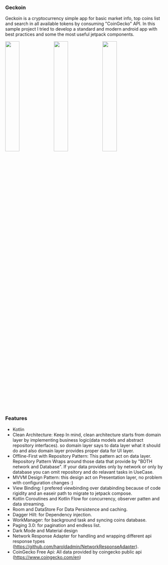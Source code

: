 ### Geckoin
Geckoin is a cryptocurrency simple app for basic market info, top coins list and search in all available tokens by consuming "CoinGecko" API.
In this sample project I tried to develop a standard and modern android app with best practices and some the most useful jetpack components.  

<p float="left">
<img src="screenshots/home_dark.jpg" width="30%"/>
<img src="screenshots/home_light.jpg" width="30%"/>
<img src="screenshots/search_light.jpg" width="30%"/>
</p>


### Features
* Kotlin
* Clean Architecture: Keep In mind, clean architecture starts from domain layer by implementing business logic(data models and abstract repository interfaces). so domain layer says to data layer what it should do and also domain layer provides proper data for UI layer.
* Offline-First with Repository Pattern: This pattern act on data layer. Repository Pattern Wraps around those data that provide by "BOTH network and Database". If your data provides only by network or only by database you can omit repository and do relavant tasks in UseCase.
* MVVM Design Pattern: this design act on Presentation layer, no problem with configuration changes :)
* View Binding: I prefered viewbinding over databinding because of code rigidity and an easeir path to migrate to jetpack compose.
* Kotlin Coroutines and Kotlin Flow for concurrency, observer patten and data streaming.
* Room and DataStore For Data Persistence and caching. 
* Dagger Hilt: for Dependency injection. 
* WorkManager: for background task and syncing coins database.
* Paging 3.0: for pagination and endless list. 
* Dark Mode and Material design
* Network Response Adapter for handling and wrapping different api response types (https://github.com/haroldadmin/NetworkResponseAdapter).
* CoinGecko Free Api: All data provided by coingecko public api (https://www.coingecko.com/en)

